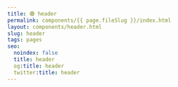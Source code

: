 ```yaml
---
title: 🟢 header
permalink: components/{{ page.fileSlug }}/index.html
layout: components/header.html
slug: header
tags: pages
seo:
  noindex: false
  title: header
  og:title: header
  twitter:title: header
---
```



